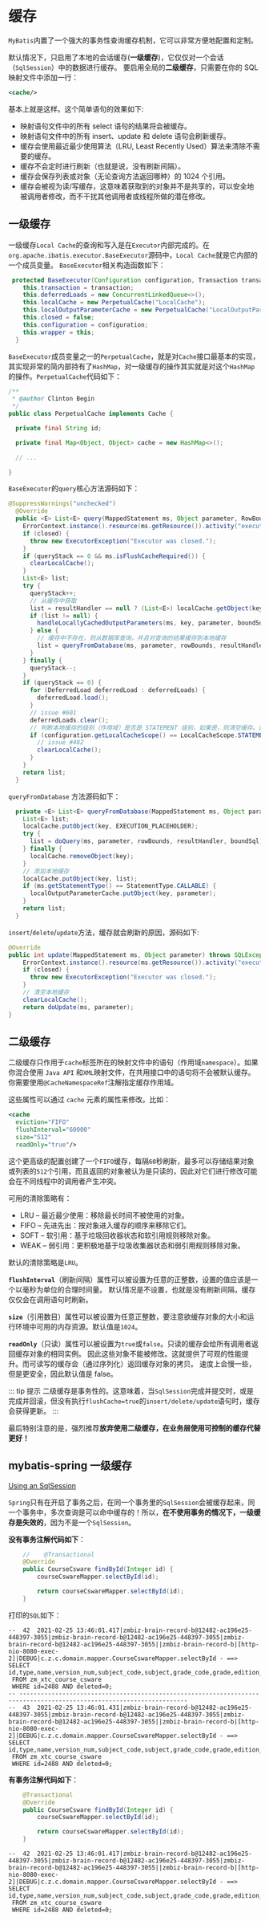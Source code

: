 # 缓存

`MyBatis`内置了一个强大的事务性查询缓存机制，它可以非常方便地配置和定制。

默认情况下，只启用了本地的会话缓存(**一级缓存**)，它仅仅对一个会话（`SqlSession`）中的数据进行缓存。 要启用全局的**二级缓存**，只需要在你的 SQL 映射文件中添加一行：
```xml
<cache/>
```
基本上就是这样。这个简单语句的效果如下:

- 映射语句文件中的所有 select 语句的结果将会被缓存。
- 映射语句文件中的所有 insert、update 和 delete 语句会刷新缓存。
- 缓存会使用最近最少使用算法（LRU, Least Recently Used）算法来清除不需要的缓存。
- 缓存不会定时进行刷新（也就是说，没有刷新间隔）。
- 缓存会保存列表或对象（无论查询方法返回哪种）的 1024 个引用。
- 缓存会被视为读/写缓存，这意味着获取到的对象并不是共享的，可以安全地被调用者修改，而不干扰其他调用者或线程所做的潜在修改。

## 一级缓存

一级缓存`Local Cache`的查询和写入是在`Executor`内部完成的。在`org.apache.ibatis.executor.BaseExecutor`源码中，`Local Cache`就是它内部的一个成员变量。
`BaseExecutor`相关构造函数如下：
```java
 protected BaseExecutor(Configuration configuration, Transaction transaction) {
    this.transaction = transaction;
    this.deferredLoads = new ConcurrentLinkedQueue<>();
    this.localCache = new PerpetualCache("LocalCache");
    this.localOutputParameterCache = new PerpetualCache("LocalOutputParameterCache");
    this.closed = false;
    this.configuration = configuration;
    this.wrapper = this;
  }
```

`BaseExecutor`成员变量之一的`PerpetualCache`，就是对`Cache`接口最基本的实现，其实现非常的简内部持有了`HashMap`，对一级缓存的操作其实就是对这个`HashMap`的操作。`PerpetualCache`代码如下：
```java
/**
 * @author Clinton Begin
 */
public class PerpetualCache implements Cache {

  private final String id;

  private final Map<Object, Object> cache = new HashMap<>();
    
  // ...

}
```

`BaseExecutor`的`query`核心方法源码如下：
```java
@SuppressWarnings("unchecked")
  @Override
  public <E> List<E> query(MappedStatement ms, Object parameter, RowBounds rowBounds, ResultHandler resultHandler, CacheKey key, BoundSql boundSql) throws SQLException {
    ErrorContext.instance().resource(ms.getResource()).activity("executing a query").object(ms.getId());
    if (closed) {
      throw new ExecutorException("Executor was closed.");
    }
    if (queryStack == 0 && ms.isFlushCacheRequired()) {
      clearLocalCache();
    }
    List<E> list;
    try {
      queryStack++;
      // 从缓存中获取
      list = resultHandler == null ? (List<E>) localCache.getObject(key) : null;
      if (list != null) {
        handleLocallyCachedOutputParameters(ms, key, parameter, boundSql);
      } else {
        // 缓存中不存在，则从数据库查询，并且对查询的结果缓存到本地缓存
        list = queryFromDatabase(ms, parameter, rowBounds, resultHandler, key, boundSql);
      }
    } finally {
      queryStack--;
    }
    if (queryStack == 0) {
      for (DeferredLoad deferredLoad : deferredLoads) {
        deferredLoad.load();
      }
      // issue #601
      deferredLoads.clear();
      // 判断本地缓存的级别（作用域）是否是 STATEMENT 级别，如果是，则清空缓存。这也就是 STATEMENT 级别的一级缓存失效的原因。
      if (configuration.getLocalCacheScope() == LocalCacheScope.STATEMENT) {
        // issue #482
        clearLocalCache();
      }
    }
    return list;
  }
```

`queryFromDatabase` 方法源码如下：
```java
  private <E> List<E> queryFromDatabase(MappedStatement ms, Object parameter, RowBounds rowBounds, ResultHandler resultHandler, CacheKey key, BoundSql boundSql) throws SQLException {
    List<E> list;
    localCache.putObject(key, EXECUTION_PLACEHOLDER);
    try {
      list = doQuery(ms, parameter, rowBounds, resultHandler, boundSql);
    } finally {
      localCache.removeObject(key);
    }
    // 添加本地缓存
    localCache.putObject(key, list);
    if (ms.getStatementType() == StatementType.CALLABLE) {
      localOutputParameterCache.putObject(key, parameter);
    }
    return list;
  }
```

`insert`/`delete`/`update`方法，缓存就会刷新的原因，源码如下:
```java
@Override
public int update(MappedStatement ms, Object parameter) throws SQLException {
    ErrorContext.instance().resource(ms.getResource()).activity("executing an update").object(ms.getId());
    if (closed) {
      throw new ExecutorException("Executor was closed.");
    }
    // 清空本地缓存
    clearLocalCache();
    return doUpdate(ms, parameter);
}
```


## 二级缓存

二级缓存只作用于`cache`标签所在的映射文件中的语句（作用域`namespace`）。如果你混合使用 `Java API` 和`XML`映射文件，在共用接口中的语句将不会被默认缓存。你需要使用`@CacheNamespaceRef`注解指定缓存作用域。

这些属性可以通过 `cache` 元素的属性来修改。比如：
```xml
<cache
  eviction="FIFO"
  flushInterval="60000"
  size="512"
  readOnly="true"/>
```

这个更高级的配置创建了一个`FIFO`缓存，每隔`60`秒刷新，最多可以存储结果对象或列表的`512`个引用，而且返回的对象被认为是只读的，因此对它们进行修改可能会在不同线程中的调用者产生冲突。

可用的清除策略有：

- LRU – 最近最少使用：移除最长时间不被使用的对象。
- FIFO – 先进先出：按对象进入缓存的顺序来移除它们。
- SOFT – 软引用：基于垃圾回收器状态和软引用规则移除对象。
- WEAK – 弱引用：更积极地基于垃圾收集器状态和弱引用规则移除对象。

默认的清除策略是`LRU`。

**`flushInterval`**（刷新间隔）属性可以被设置为任意的正整数，设置的值应该是一个以毫秒为单位的合理时间量。 默认情况是不设置，也就是没有刷新间隔，缓存仅仅会在调用语句时刷新。

**`size`**（引用数目）属性可以被设置为任意正整数，要注意欲缓存对象的大小和运行环境中可用的内存资源。默认值是`1024`。

**`readOnly`**（只读）属性可以被设置为`true`或`false`。只读的缓存会给所有调用者返回缓存对象的相同实例。 因此这些对象不能被修改。这就提供了可观的性能提升。而可读写的缓存会（通过序列化）返回缓存对象的拷贝。 速度上会慢一些，但是更安全，因此默认值是 false。

::: tip 提示
二级缓存是事务性的。这意味着，当`SqlSession`完成并提交时，或是完成并回滚，但没有执行`flushCache=true`的`insert/delete/update`语句时，缓存会获得更新。
:::

最后特别注意的是，强烈推荐**放弃使用二级缓存，在业务层使用可控制的缓存代替更好！**

## mybatis-spring 一级缓存

[Using an SqlSession](http://mybatis.org/spring/sqlsession.html)

`Spring`只有在开启了事务之后，在同一个事务里的`SqlSession`会被缓存起来，同一个事务中，多次查询是可以命中缓存的！所以，**在不使用事务的情况下，一级缓存是失效的**，因为不是一个`SqlSession`。

**没有事务注解代码如下**：
```java
    //    @Transactional
    @Override
    public CourseCsware findById(Integer id) {
        courseCswareMapper.selectById(id);

        return courseCswareMapper.selectById(id);
    }
```
打印的`SQL`如下：
```text
--  42  2021-02-25 13:46:01.417|zmbiz-brain-record-b@12482-ac196e25-448397-3055|zmbiz-brain-record-b@12482-ac196e25-448397-3055|zmbiz-brain-record-b@12482-ac196e25-448397-3055||zmbiz-brain-record-b|[http-nio-8080-exec-2]|DEBUG|c.z.c.domain.mapper.CourseCswareMapper.selectById - ==>
SELECT id,type,name,version_num,subject_code,subject,grade_code,grade,edition_id,course_system_first_id,course_system_second_id,course_system_third_id,course_system_fourth_id,link_id,biz_state,updated_user_name,resource_local_url,created_user,created_time,updated_user,updated_time,deleted
 FROM zm_xtc_course_csware
 WHERE id=2488 AND deleted=0;
-- ---------------------------------------------------------------------------------------------------------------------
--  43  2021-02-25 13:46:01.431|zmbiz-brain-record-b@12482-ac196e25-448397-3055|zmbiz-brain-record-b@12482-ac196e25-448397-3055|zmbiz-brain-record-b@12482-ac196e25-448397-3055||zmbiz-brain-record-b|[http-nio-8080-exec-2]|DEBUG|c.z.c.domain.mapper.CourseCswareMapper.selectById - ==>
SELECT id,type,name,version_num,subject_code,subject,grade_code,grade,edition_id,course_system_first_id,course_system_second_id,course_system_third_id,course_system_fourth_id,link_id,biz_state,updated_user_name,resource_local_url,created_user,created_time,updated_user,updated_time,deleted
 FROM zm_xtc_course_csware
 WHERE id=2488 AND deleted=0;
```

**有事务注解代码如下**：
```java
    @Transactional
    @Override
    public CourseCsware findById(Integer id) {
        courseCswareMapper.selectById(id);

        return courseCswareMapper.selectById(id);
    }
```
```text
--  42  2021-02-25 13:46:01.417|zmbiz-brain-record-b@12482-ac196e25-448397-3055|zmbiz-brain-record-b@12482-ac196e25-448397-3055|zmbiz-brain-record-b@12482-ac196e25-448397-3055||zmbiz-brain-record-b|[http-nio-8080-exec-2]|DEBUG|c.z.c.domain.mapper.CourseCswareMapper.selectById - ==>
SELECT id,type,name,version_num,subject_code,subject,grade_code,grade,edition_id,course_system_first_id,course_system_second_id,course_system_third_id,course_system_fourth_id,link_id,biz_state,updated_user_name,resource_local_url,created_user,created_time,updated_user,updated_time,deleted
 FROM zm_xtc_course_csware
 WHERE id=2488 AND deleted=0;
```

